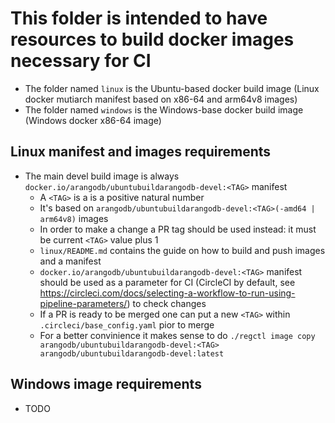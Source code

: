 This folder is intended to have resources to build docker images necessary for CI
=================================================================================

- The folder named `linux` is the Ubuntu-based docker build image (Linux docker mutiarch manifest based on x86-64 and arm64v8 images)
- The folder named `windows` is the Windows-base docker build image (Windows docker x86-64 image)

Linux manifest and images requirements
--------------------------------------

- The main devel build image is always `docker.io/arangodb/ubuntubuildarangodb-devel:<TAG>` manifest
  - A `<TAG>` is a is a positive natural number
  - It's based on `arangodb/ubuntubuildarangodb-devel:<TAG>(-amd64 | arm64v8)` images
  - In order to make a change a PR tag should be used instead: it must be current `<TAG>` value plus 1
  - `linux/README.md` contains the guide on how to build and push images and a manifest
  - `docker.io/arangodb/ubuntubuildarangodb-devel:<TAG>` manifest should be used as a parameter for CI (CircleCI by default, see https://circleci.com/docs/selecting-a-workflow-to-run-using-pipeline-parameters/) to check changes
  - If a PR is ready to be merged one can put a new `<TAG>` within `.circleci/base_config.yaml` pior to merge
  - For a better convinience it makes sense to do `./regctl image copy arangodb/ubuntubuildarangodb-devel:<TAG> arangodb/ubuntubuildarangodb-devel:latest`

Windows image requirements
--------------------------

- TODO
